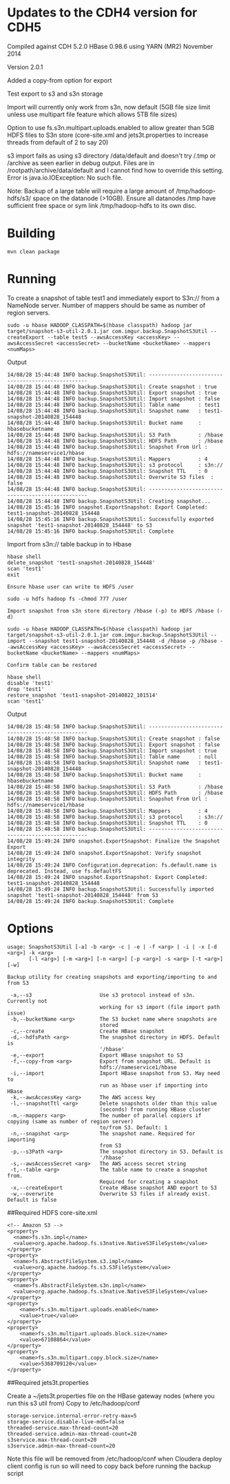 # Updates to the CDH4 version for CDH5

Compiled against CDH 5.2.0 HBase 0.98.6 using YARN (MR2) November 2014

Version 2.0.1

Added a copy-from option for export

Test export to s3 and s3n storage

Import will currently only work from s3n, now default (5GB file size limit unless use multipart file feature which allows 5TB file sizes)

Option to use fs.s3n.multipart.uploads.enabled to allow greater than 5GB HDFS files to S3n store (core-site.xml and jets3t.properties to increase threads from default of 2 to say 20)

s3 import fails as using s3 directory /data/default and doesn't try /.tmp or /archive as seen earlier in debug output. Files are in /rootpath/archive/data/default and I cannot find how to override this setting. Error is java.io.IOException: No such file.

Note: Backup of a large table will require a large amount of /tmp/hadoop-hdfs/s3/ space on the datanode (>10GB). Ensure all datanodes /tmp have sufficient free space or sym link /tmp/hadoop-hdfs to its own disc.

# Building
```
mvn clean package
```

# Running

To create a snapshot of table test1 and immediately export to S3n:// from a NameNode server. Number of mappers should be same as number of region servers.

```
sudo -u hbase HADOOP_CLASSPATH=$(hbase classpath) hadoop jar target/snapshot-s3-util-2.0.1.jar com.imgur.backup.SnapshotS3Util --createExport --table test5 --awsAccessKey <accessKey> --awsAccessSecret <accessSecret> --bucketName <bucketName> --mappers <numMaps>
```
Output
```
14/08/28 15:44:48 INFO backup.SnapshotS3Util: --------------------------------------------------
14/08/28 15:44:48 INFO backup.SnapshotS3Util: Create snapshot : true
14/08/28 15:44:48 INFO backup.SnapshotS3Util: Export snapshot : true
14/08/28 15:44:48 INFO backup.SnapshotS3Util: Import snapshot : false
14/08/28 15:44:48 INFO backup.SnapshotS3Util: Table name      : test1
14/08/28 15:44:48 INFO backup.SnapshotS3Util: Snapshot name   : test1-snapshot-20140828_154448
14/08/28 15:44:48 INFO backup.SnapshotS3Util: Bucket name     : hbasebucketname
14/08/28 15:44:48 INFO backup.SnapshotS3Util: S3 Path         : /hbase
14/08/28 15:44:48 INFO backup.SnapshotS3Util: HDFS Path       : /hbase
14/08/28 15:44:48 INFO backup.SnapshotS3Util: Snapshot From Url : hdfs://nameservice1/hbase
14/08/28 15:44:48 INFO backup.SnapshotS3Util: Mappers         : 4
14/08/28 15:44:48 INFO backup.SnapshotS3Util: s3 protocol     : s3n://
14/08/28 15:44:48 INFO backup.SnapshotS3Util: Snapshot TTL    : 0
14/08/28 15:44:48 INFO backup.SnapshotS3Util: Overwrite S3 files  : false
14/08/28 15:44:48 INFO backup.SnapshotS3Util: --------------------------------------------------
14/08/28 15:44:48 INFO backup.SnapshotS3Util: Creating snapshot...
14/08/28 15:45:16 INFO snapshot.ExportSnapshot: Export Completed: test1-snapshot-20140828_154448
14/08/28 15:45:16 INFO backup.SnapshotS3Util: Successfully exported snapshot 'test1-snapshot-20140828_154448' to S3
14/08/28 15:45:16 INFO backup.SnapshotS3Util: Complete

```
Import from s3n:// table backup in to Hbase

```
hbase shell
delete_snapshot 'test1-snapshot-20140828_154448'
scan 'test1'
exit

Ensure hbase user can write to HDFS /user

sudo -u hdfs hadoop fs -chmod 777 /user

Import snapshot from s3n store directory /hbase (-p) to HDFS /hbase (-d)

sudo -u hbase HADOOP_CLASSPATH=$(hbase classpath) hadoop jar target/snapshot-s3-util-2.0.1.jar com.imgur.backup.SnapshotS3Util --import --snapshot test1-snapshot-20140828_154448 -d /hbase -p /hbase --awsAccessKey <accessKey> --awsAccessSecret <accessSecret> --bucketName <bucketName> --mappers <numMaps>

Confirm table can be restored

hbase shell
disable 'test1'
drop 'test1'
restore_snapshot 'test1-snapshot-20140822_101514'
scan 'test1' 
```

Output
```
14/08/28 15:48:58 INFO backup.SnapshotS3Util: --------------------------------------------------
14/08/28 15:48:58 INFO backup.SnapshotS3Util: Create snapshot : false
14/08/28 15:48:58 INFO backup.SnapshotS3Util: Export snapshot : false
14/08/28 15:48:58 INFO backup.SnapshotS3Util: Import snapshot : true
14/08/28 15:48:58 INFO backup.SnapshotS3Util: Table name      : null
14/08/28 15:48:58 INFO backup.SnapshotS3Util: Snapshot name   : test1-snapshot-20140828_154448
14/08/28 15:48:58 INFO backup.SnapshotS3Util: Bucket name     : hbasebucketname
14/08/28 15:48:58 INFO backup.SnapshotS3Util: S3 Path         : /hbase
14/08/28 15:48:58 INFO backup.SnapshotS3Util: HDFS Path       : /hbase
14/08/28 15:48:58 INFO backup.SnapshotS3Util: Snapshot From Url : hdfs://nameservice1/hbase
14/08/28 15:48:58 INFO backup.SnapshotS3Util: Mappers         : 4
14/08/28 15:48:58 INFO backup.SnapshotS3Util: s3 protocol     : s3n://
14/08/28 15:48:58 INFO backup.SnapshotS3Util: Snapshot TTL    : 0
14/08/28 15:48:58 INFO backup.SnapshotS3Util: --------------------------------------------------
14/08/28 15:49:24 INFO snapshot.ExportSnapshot: Finalize the Snapshot Export
14/08/28 15:49:24 INFO snapshot.ExportSnapshot: Verify snapshot integrity
14/08/28 15:49:24 INFO Configuration.deprecation: fs.default.name is deprecated. Instead, use fs.defaultFS
14/08/28 15:49:24 INFO snapshot.ExportSnapshot: Export Completed: test1-snapshot-20140828_154448
14/08/28 15:49:24 INFO backup.SnapshotS3Util: Successfully imported snapshot 'test1-snapshot-20140828_154448' from S3
14/08/28 15:49:24 INFO backup.SnapshotS3Util: Complete
```
# Options
```
usage: SnapshotS3Util [-a] -b <arg> -c | -e | -f <arg> | -i | -x [-d <arg>] -k <arg>
       [-l <arg>] [-m <arg>] [-n <arg>] [-p <arg>] -s <arg> [-t <arg>] [-w]
       
Backup utility for creating snapshots and exporting/importing to and from S3

 -a,--s3                      Use s3 protocol instead of s3n. Currently not
                              working for s3 import (file import path issue)                           
 -b,--bucketName <arg>        The S3 bucket name where snapshots are
                              stored
 -c,--create                  Create HBase snapshot
 -d,--hdfsPath <arg>          The snapshot directory in HDFS. Default is
                              '/hbase'
 -e,--export                  Export HBase snapshot to S3
 -f,--copy-from <arg>         Export from snapshot URL. Default is 
                              hdfs://nameservice1/hbase
 -i,--import                  Import HBase snapshot from S3. May need to
                              run as hbase user if importing into HBase
 -k,--awsAccessKey <arg>      The AWS access key
 -l,--snapshotTtl <arg>       Delete snapshots older than this value
                              (seconds) from running HBase cluster
 -m,--mappers <arg>           The number of parallel copiers if copying (same as number of region server)
                              to/from S3. Default: 1
 -n,--snapshot <arg>          The snapshot name. Required for importing
                              from S3
 -p,--s3Path <arg>            The snapshot directory in S3. Default is
                              '/hbase'
 -s,--awsAccessSecret <arg>   The AWS access secret string
 -t,--table <arg>             The table name to create a snapshot from.
                              Required for creating a snapshot
 -x,--createExport            Create HBase snapshot AND export to S3
 -w,--overwrite               Overwrite S3 files if already exist. Default is false

```

##Required HDFS core-site.xml 

```
<!-- Amazon S3 -->
<property>
  <name>fs.s3n.impl</name>
  <value>org.apache.hadoop.fs.s3native.NativeS3FileSystem</value>
</property>
<property>
  <name>fs.AbstractFileSystem.s3.impl</name>
  <value>org.apache.hadoop.fs.s3.S3FileSystem</value>
</property>
<property>
  <name>fs.AbstractFileSystem.s3n.impl</name>
  <value>org.apache.hadoop.fs.s3native.NativeS3FileSystem</value>
</property>
<property>
    <name>fs.s3n.multipart.uploads.enabled</name>
    <value>true</value>
</property>
<property>
    <name>fs.s3n.multipart.uploads.block.size</name>
    <value>67108864</value>
</property>
<property>
    <name>fs.s3n.multipart.copy.block.size</name>
    <value>5368709120</value>
</property>
```

##Required jets3t.properties

Create a ~/jets3t.properties file on the HBase gateway nodes (where you run this s3 util from)
Copy to /etc/hadoop/conf

```
storage-service.internal-error-retry-max=5
storage-service.disable-live-md5=false
threaded-service.max-thread-count=20
threaded-service.admin-max-thread-count=20
s3service.max-thread-count=20
s3service.admin-max-thread-count=20
```

Note this file will be removed from /etc/hadoop/conf when Cloudera deploy client config is run so will
need to copy back before running the backup script
